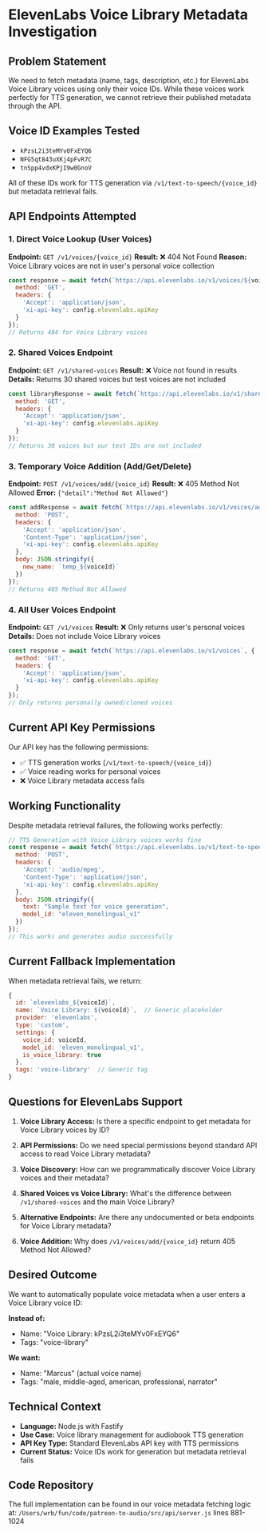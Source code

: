 # ElevenLabs Voice Library Metadata Investigation

## Problem Statement
We need to fetch metadata (name, tags, description, etc.) for ElevenLabs Voice Library voices using only their voice IDs. While these voices work perfectly for TTS generation, we cannot retrieve their published metadata through the API.

## Voice ID Examples Tested
- `kPzsL2i3teMYv0FxEYQ6` 
- `NFG5qt843uXKj4pFvR7C`
- `tnSpp4vdxKPjI9w0GnoV`

All of these IDs work for TTS generation via `/v1/text-to-speech/{voice_id}` but metadata retrieval fails.

## API Endpoints Attempted

### 1. Direct Voice Lookup (User Voices)
**Endpoint:** `GET /v1/voices/{voice_id}`
**Result:** ❌ 404 Not Found
**Reason:** Voice Library voices are not in user's personal voice collection

```javascript
const response = await fetch(`https://api.elevenlabs.io/v1/voices/${voiceId}`, {
  method: 'GET',
  headers: {
    'Accept': 'application/json',
    'xi-api-key': config.elevenlabs.apiKey
  }
});
// Returns 404 for Voice Library voices
```

### 2. Shared Voices Endpoint
**Endpoint:** `GET /v1/shared-voices`
**Result:** ❌ Voice not found in results
**Details:** Returns 30 shared voices but test voices are not included

```javascript
const libraryResponse = await fetch(`https://api.elevenlabs.io/v1/shared-voices`, {
  method: 'GET',
  headers: {
    'Accept': 'application/json',
    'xi-api-key': config.elevenlabs.apiKey
  }
});
// Returns 30 voices but our test IDs are not included
```

### 3. Temporary Voice Addition (Add/Get/Delete)
**Endpoint:** `POST /v1/voices/add/{voice_id}`
**Result:** ❌ 405 Method Not Allowed
**Error:** `{"detail":"Method Not Allowed"}`

```javascript
const addResponse = await fetch(`https://api.elevenlabs.io/v1/voices/add/${voiceId}`, {
  method: 'POST',
  headers: {
    'Accept': 'application/json',
    'Content-Type': 'application/json',
    'xi-api-key': config.elevenlabs.apiKey
  },
  body: JSON.stringify({
    new_name: `temp_${voiceId}`
  })
});
// Returns 405 Method Not Allowed
```

### 4. All User Voices Endpoint
**Endpoint:** `GET /v1/voices`
**Result:** ❌ Only returns user's personal voices
**Details:** Does not include Voice Library voices

```javascript
const response = await fetch(`https://api.elevenlabs.io/v1/voices`, {
  method: 'GET',
  headers: {
    'Accept': 'application/json',
    'xi-api-key': config.elevenlabs.apiKey
  }
});
// Only returns personally owned/cloned voices
```

## Current API Key Permissions
Our API key has the following permissions:
- ✅ TTS generation works (`/v1/text-to-speech/{voice_id}`)
- ✅ Voice reading works for personal voices
- ❌ Voice Library metadata access fails

## Working Functionality
Despite metadata retrieval failures, the following works perfectly:

```javascript
// TTS Generation with Voice Library voices works fine
const response = await fetch(`https://api.elevenlabs.io/v1/text-to-speech/${voiceId}`, {
  method: 'POST',
  headers: {
    'Accept': 'audio/mpeg',
    'Content-Type': 'application/json',
    'xi-api-key': config.elevenlabs.apiKey
  },
  body: JSON.stringify({
    text: "Sample text for voice generation",
    model_id: "eleven_monolingual_v1"
  })
});
// This works and generates audio successfully
```

## Current Fallback Implementation
When metadata retrieval fails, we return:

```javascript
{
  id: `elevenlabs_${voiceId}`,
  name: `Voice Library: ${voiceId}`,  // Generic placeholder
  provider: 'elevenlabs',
  type: 'custom',
  settings: {
    voice_id: voiceId,
    model_id: 'eleven_monolingual_v1',
    is_voice_library: true
  },
  tags: 'voice-library'  // Generic tag
}
```

## Questions for ElevenLabs Support

1. **Voice Library Access:** Is there a specific endpoint to get metadata for Voice Library voices by ID?

2. **API Permissions:** Do we need special permissions beyond standard API access to read Voice Library metadata?

3. **Voice Discovery:** How can we programmatically discover Voice Library voices and their metadata?

4. **Shared Voices vs Voice Library:** What's the difference between `/v1/shared-voices` and the main Voice Library?

5. **Alternative Endpoints:** Are there any undocumented or beta endpoints for Voice Library metadata?

6. **Voice Addition:** Why does `/v1/voices/add/{voice_id}` return 405 Method Not Allowed?

## Desired Outcome
We want to automatically populate voice metadata when a user enters a Voice Library voice ID:

**Instead of:**
- Name: "Voice Library: kPzsL2i3teMYv0FxEYQ6"
- Tags: "voice-library"

**We want:**
- Name: "Marcus" (actual voice name)
- Tags: "male, middle-aged, american, professional, narrator"

## Technical Context
- **Language:** Node.js with Fastify
- **Use Case:** Voice library management for audiobook TTS generation
- **API Key Type:** Standard ElevenLabs API key with TTS permissions
- **Current Status:** Voice IDs work for generation but metadata retrieval fails

## Code Repository
The full implementation can be found in our voice metadata fetching logic at:
`/Users/wrb/fun/code/patreon-to-audio/src/api/server.js` lines 881-1024